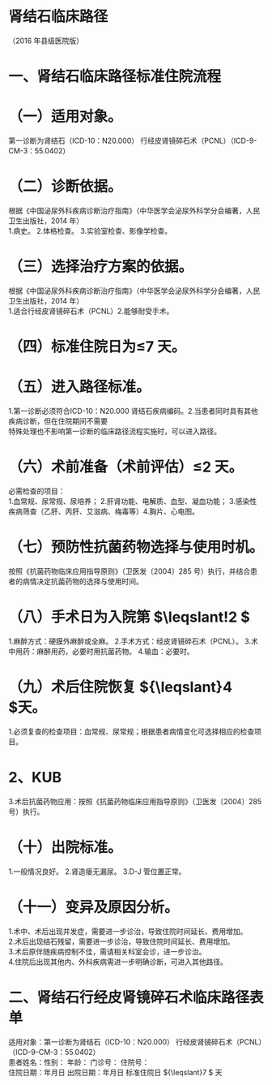 # 肾结石临床路径  
（2016 年县级医院版）  
# 一、肾结石临床路径标准住院流程  
# （一）适用对象。  
第一诊断为肾结石（ICD-10：N20.000） 行经皮肾镜碎石术（PCNL）（ICD-9-CM-3：55.0402）  
# （二）诊断依据。  
根据《中国泌尿外科疾病诊断治疗指南》（中华医学会泌尿外科学分会编著，人民卫生出版社，2014 年）  
1.病史。 2.体格检查。 3.实验室检查、影像学检查。  
# （三）选择治疗方案的依据。  
根据《中国泌尿外科疾病诊断治疗指南》（中华医学会泌尿外科学分会编著，人民卫生出版社，2014 年）  
1.适合行经皮肾镜碎石术（PCNL）2.能够耐受手术。  
# （四）标准住院日为≤7 天。  
# （五）进入路径标准。  
1.第一诊断必须符合ICD-10：N20.000 肾结石疾病编码。2.当患者同时具有其他疾病诊断，但在住院期间不需要  
特殊处理也不影响第一诊断的临床路径流程实施时，可以进入路径。  
# （六）术前准备（术前评估）≤2 天。  
必需检查的项目：  
1.血常规、尿常规、尿培养； 2.肝肾功能、电解质、血型、凝血功能； 3.感染性疾病筛查（乙肝、丙肝、艾滋病、梅毒等）4.胸片、心电图。  
# （七）预防性抗菌药物选择与使用时机。  
按照《抗菌药物临床应用指导原则》（卫医发〔2004〕285 号）执行，并结合患者的病情决定抗菌药物的选择与使用时间。  
# （八）手术日为入院第 $\leqslant\!2 $  
1.麻醉方式：硬膜外麻醉或全麻。 2.手术方式：经皮肾镜碎石术（PCNL）。 3.术中用药：麻醉用药，必要时用抗菌药物。 4.输血：必要时。  
# （九）术后住院恢复 ${\leqslant}4 $天。  
1.必须复查的检查项目：血常规、尿常规；根据患者病情变化可选择相应的检查项目。  
# 2、KUB  
3.术后抗菌药物应用：按照《抗菌药物临床应用指导原则》（卫医发〔2004〕285 号）执行。  
# （十）出院标准。  
1.一般情况良好。 2.肾造瘘无漏尿。 3.D-J 管位置正常。  
# （十一）变异及原因分析。  
1.术中、术后出现并发症，需要进一步诊治，导致住院时间延长、费用增加。  
2.术后出现结石残留，需要进一步诊治，导致住院时间延长、费用增加。  
3.术后原伴随疾病控制不佳，需请相关科室会诊，进一步诊治。  
4.住院后出现其他内、外科疾病需进一步明确诊断，可进入其他路径。  
# 二、肾结石行经皮肾镜碎石术临床路径表单  
适用对象：第一诊断为肾结石（ICD-10：N20.000） 行经皮肾镜碎石术（PCNL）（ICD-9-CM-3：55.0402）  
患者姓名：性别：     年龄：     门诊号：  住院号：  
住院日期：年月日     出院日期：年月日   标准住院日 ${\leqslant}7 $ 天  
